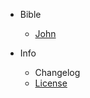 <!-- _sidebar.md -->

- Bible

  - [John](john.md)
 
- Info

  - Changelog
  - [License](LICENSE.md)
